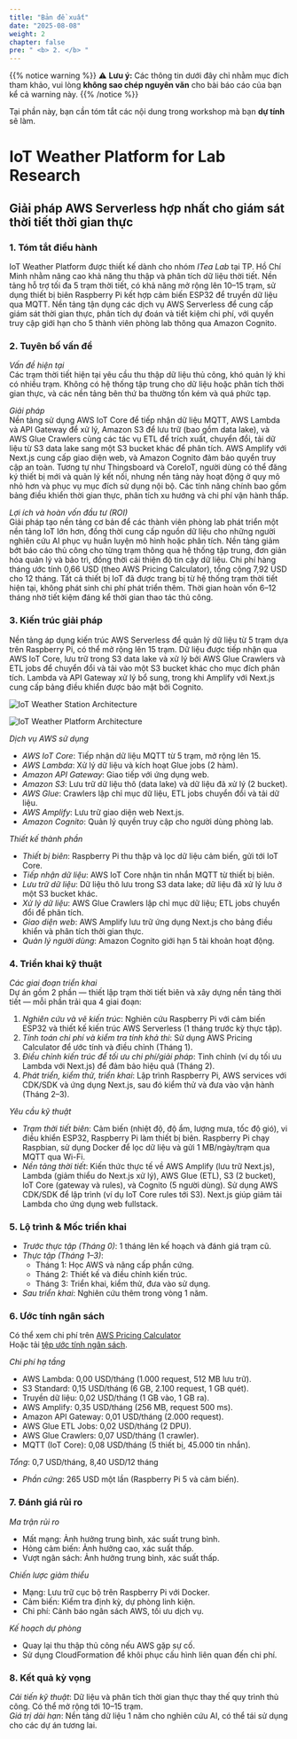 ```yaml
---
title: "Bản đề xuất"
date: "2025-08-08"
weight: 2
chapter: false
pre: " <b> 2. </b> "
---
```


{{% notice warning %}}
⚠️ **Lưu ý:** Các thông tin dưới đây chỉ nhằm mục đích tham khảo, vui lòng **không sao chép nguyên văn** cho bài báo cáo của bạn kể cả warning này.
{{% /notice %}}

Tại phần này, bạn cần tóm tắt các nội dung trong workshop mà bạn **dự tính** sẽ làm.

# IoT Weather Platform for Lab Research

## Giải pháp AWS Serverless hợp nhất cho giám sát thời tiết thời gian thực

### 1. Tóm tắt điều hành

IoT Weather Platform được thiết kế dành cho nhóm _ITea Lab_ tại TP. Hồ Chí Minh nhằm nâng cao khả năng thu thập và phân tích dữ liệu thời tiết. Nền tảng hỗ trợ tối đa 5 trạm thời tiết, có khả năng mở rộng lên 10–15 trạm, sử dụng thiết bị biên Raspberry Pi kết hợp cảm biến ESP32 để truyền dữ liệu qua MQTT. Nền tảng tận dụng các dịch vụ AWS Serverless để cung cấp giám sát thời gian thực, phân tích dự đoán và tiết kiệm chi phí, với quyền truy cập giới hạn cho 5 thành viên phòng lab thông qua Amazon Cognito.

### 2. Tuyên bố vấn đề

_Vấn đề hiện tại_  
Các trạm thời tiết hiện tại yêu cầu thu thập dữ liệu thủ công, khó quản lý khi có nhiều trạm. Không có hệ thống tập trung cho dữ liệu hoặc phân tích thời gian thực, và các nền tảng bên thứ ba thường tốn kém và quá phức tạp.

_Giải pháp_  
Nền tảng sử dụng AWS IoT Core để tiếp nhận dữ liệu MQTT, AWS Lambda và API Gateway để xử lý, Amazon S3 để lưu trữ (bao gồm data lake), và AWS Glue Crawlers cùng các tác vụ ETL để trích xuất, chuyển đổi, tải dữ liệu từ S3 data lake sang một S3 bucket khác để phân tích. AWS Amplify với Next.js cung cấp giao diện web, và Amazon Cognito đảm bảo quyền truy cập an toàn. Tương tự như Thingsboard và CoreIoT, người dùng có thể đăng ký thiết bị mới và quản lý kết nối, nhưng nền tảng này hoạt động ở quy mô nhỏ hơn và phục vụ mục đích sử dụng nội bộ. Các tính năng chính bao gồm bảng điều khiển thời gian thực, phân tích xu hướng và chi phí vận hành thấp.

_Lợi ích và hoàn vốn đầu tư (ROI)_  
Giải pháp tạo nền tảng cơ bản để các thành viên phòng lab phát triển một nền tảng IoT lớn hơn, đồng thời cung cấp nguồn dữ liệu cho những người nghiên cứu AI phục vụ huấn luyện mô hình hoặc phân tích. Nền tảng giảm bớt báo cáo thủ công cho từng trạm thông qua hệ thống tập trung, đơn giản hóa quản lý và bảo trì, đồng thời cải thiện độ tin cậy dữ liệu. Chi phí hàng tháng ước tính 0,66 USD (theo AWS Pricing Calculator), tổng cộng 7,92 USD cho 12 tháng. Tất cả thiết bị IoT đã được trang bị từ hệ thống trạm thời tiết hiện tại, không phát sinh chi phí phát triển thêm. Thời gian hoàn vốn 6–12 tháng nhờ tiết kiệm đáng kể thời gian thao tác thủ công.

### 3. Kiến trúc giải pháp

Nền tảng áp dụng kiến trúc AWS Serverless để quản lý dữ liệu từ 5 trạm dựa trên Raspberry Pi, có thể mở rộng lên 15 trạm. Dữ liệu được tiếp nhận qua AWS IoT Core, lưu trữ trong S3 data lake và xử lý bởi AWS Glue Crawlers và ETL jobs để chuyển đổi và tải vào một S3 bucket khác cho mục đích phân tích. Lambda và API Gateway xử lý bổ sung, trong khi Amplify với Next.js cung cấp bảng điều khiển được bảo mật bởi Cognito.

![IoT Weather Station Architecture](/images/2-Proposal/edge_architecture.jpeg)

![IoT Weather Platform Architecture](/images/2-Proposal/platform_architecture.jpeg)

_Dịch vụ AWS sử dụng_

- _AWS IoT Core_: Tiếp nhận dữ liệu MQTT từ 5 trạm, mở rộng lên 15.
- _AWS Lambda_: Xử lý dữ liệu và kích hoạt Glue jobs (2 hàm).
- _Amazon API Gateway_: Giao tiếp với ứng dụng web.
- _Amazon S3_: Lưu trữ dữ liệu thô (data lake) và dữ liệu đã xử lý (2 bucket).
- _AWS Glue_: Crawlers lập chỉ mục dữ liệu, ETL jobs chuyển đổi và tải dữ liệu.
- _AWS Amplify_: Lưu trữ giao diện web Next.js.
- _Amazon Cognito_: Quản lý quyền truy cập cho người dùng phòng lab.

_Thiết kế thành phần_

- _Thiết bị biên_: Raspberry Pi thu thập và lọc dữ liệu cảm biến, gửi tới IoT Core.
- _Tiếp nhận dữ liệu_: AWS IoT Core nhận tin nhắn MQTT từ thiết bị biên.
- _Lưu trữ dữ liệu_: Dữ liệu thô lưu trong S3 data lake; dữ liệu đã xử lý lưu ở một S3 bucket khác.
- _Xử lý dữ liệu_: AWS Glue Crawlers lập chỉ mục dữ liệu; ETL jobs chuyển đổi để phân tích.
- _Giao diện web_: AWS Amplify lưu trữ ứng dụng Next.js cho bảng điều khiển và phân tích thời gian thực.
- _Quản lý người dùng_: Amazon Cognito giới hạn 5 tài khoản hoạt động.

### 4. Triển khai kỹ thuật

_Các giai đoạn triển khai_  
Dự án gồm 2 phần — thiết lập trạm thời tiết biên và xây dựng nền tảng thời tiết — mỗi phần trải qua 4 giai đoạn:

1. _Nghiên cứu và vẽ kiến trúc_: Nghiên cứu Raspberry Pi với cảm biến ESP32 và thiết kế kiến trúc AWS Serverless (1 tháng trước kỳ thực tập).
2. _Tính toán chi phí và kiểm tra tính khả thi_: Sử dụng AWS Pricing Calculator để ước tính và điều chỉnh (Tháng 1).
3. _Điều chỉnh kiến trúc để tối ưu chi phí/giải pháp_: Tinh chỉnh (ví dụ tối ưu Lambda với Next.js) để đảm bảo hiệu quả (Tháng 2).
4. _Phát triển, kiểm thử, triển khai_: Lập trình Raspberry Pi, AWS services với CDK/SDK và ứng dụng Next.js, sau đó kiểm thử và đưa vào vận hành (Tháng 2–3).

_Yêu cầu kỹ thuật_

- _Trạm thời tiết biên_: Cảm biến (nhiệt độ, độ ẩm, lượng mưa, tốc độ gió), vi điều khiển ESP32, Raspberry Pi làm thiết bị biên. Raspberry Pi chạy Raspbian, sử dụng Docker để lọc dữ liệu và gửi 1 MB/ngày/trạm qua MQTT qua Wi-Fi.
- _Nền tảng thời tiết_: Kiến thức thực tế về AWS Amplify (lưu trữ Next.js), Lambda (giảm thiểu do Next.js xử lý), AWS Glue (ETL), S3 (2 bucket), IoT Core (gateway và rules), và Cognito (5 người dùng). Sử dụng AWS CDK/SDK để lập trình (ví dụ IoT Core rules tới S3). Next.js giúp giảm tải Lambda cho ứng dụng web fullstack.

### 5. Lộ trình & Mốc triển khai

- _Trước thực tập (Tháng 0)_: 1 tháng lên kế hoạch và đánh giá trạm cũ.
- _Thực tập (Tháng 1–3)_:
  - Tháng 1: Học AWS và nâng cấp phần cứng.
  - Tháng 2: Thiết kế và điều chỉnh kiến trúc.
  - Tháng 3: Triển khai, kiểm thử, đưa vào sử dụng.
- _Sau triển khai_: Nghiên cứu thêm trong vòng 1 năm.

### 6. Ước tính ngân sách

Có thể xem chi phí trên [AWS Pricing Calculator](https://calculator.aws/#/estimate?id=621f38b12a1ef026842ba2ddfe46ff936ed4ab01)  
Hoặc tải [tệp ước tính ngân sách](../attachments/budget_estimation.pdf).

_Chi phí hạ tầng_

- AWS Lambda: 0,00 USD/tháng (1.000 request, 512 MB lưu trữ).
- S3 Standard: 0,15 USD/tháng (6 GB, 2.100 request, 1 GB quét).
- Truyền dữ liệu: 0,02 USD/tháng (1 GB vào, 1 GB ra).
- AWS Amplify: 0,35 USD/tháng (256 MB, request 500 ms).
- Amazon API Gateway: 0,01 USD/tháng (2.000 request).
- AWS Glue ETL Jobs: 0,02 USD/tháng (2 DPU).
- AWS Glue Crawlers: 0,07 USD/tháng (1 crawler).
- MQTT (IoT Core): 0,08 USD/tháng (5 thiết bị, 45.000 tin nhắn).

_Tổng_: 0,7 USD/tháng, 8,40 USD/12 tháng

- _Phần cứng_: 265 USD một lần (Raspberry Pi 5 và cảm biến).

### 7. Đánh giá rủi ro

_Ma trận rủi ro_

- Mất mạng: Ảnh hưởng trung bình, xác suất trung bình.
- Hỏng cảm biến: Ảnh hưởng cao, xác suất thấp.
- Vượt ngân sách: Ảnh hưởng trung bình, xác suất thấp.

_Chiến lược giảm thiểu_

- Mạng: Lưu trữ cục bộ trên Raspberry Pi với Docker.
- Cảm biến: Kiểm tra định kỳ, dự phòng linh kiện.
- Chi phí: Cảnh báo ngân sách AWS, tối ưu dịch vụ.

_Kế hoạch dự phòng_

- Quay lại thu thập thủ công nếu AWS gặp sự cố.
- Sử dụng CloudFormation để khôi phục cấu hình liên quan đến chi phí.

### 8. Kết quả kỳ vọng

_Cải tiến kỹ thuật_: Dữ liệu và phân tích thời gian thực thay thế quy trình thủ công. Có thể mở rộng tới 10–15 trạm.  
_Giá trị dài hạn_: Nền tảng dữ liệu 1 năm cho nghiên cứu AI, có thể tái sử dụng cho các dự án tương lai.
